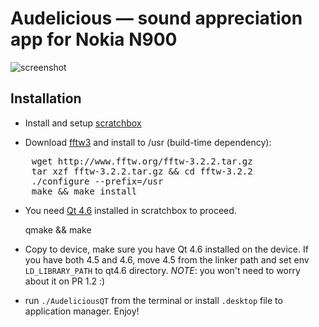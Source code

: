 # Audelicious — sound appreciation app for Nokia N900

![screenshot](http://github.com/melfar/audelicious/tree/master/images/screenshot.jpg?raw=true)

## Installation

 * Install and setup [scratchbox](http://wiki.forum.nokia.com/index.php/Maemo_5_SDK_installation_for_beginners)

 * Download [fftw3](http://www.fftw.org/download.html) and install to /usr (build-time dependency):

<pre>
	wget http://www.fftw.org/fftw-3.2.2.tar.gz
	tar xzf fftw-3.2.2.tar.gz && cd fftw-3.2.2
	./configure --prefix=/usr
	make && make install
</pre>

 * You need [Qt 4.6](http://qt.nokia.com/products/platform/maemo) installed in scratchbox to proceed.
 
   qmake && make
   
 * Copy to device, make sure you have Qt 4.6 installed on the device.  If you have both 4.5 and 4.6, move 4.5 from the linker path and set env `LD_LIBRARY_PATH` to qt4.6 directory.  *NOTE*: you won't need to worry about it on PR 1.2 :)
 
 * run `./AudeliciousQT` from the terminal or install `.desktop` file to application manager.  Enjoy!
